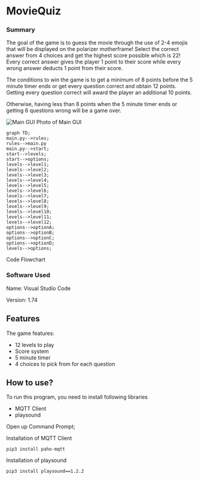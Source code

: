 # MovieQuiz
### Summary
The goal of the game is to guess the movie through the use of 2-4 emojis that will be displayed on the polarizer motherframe! Select the correct answer from 4 choices and get the highest score possible which is 22! Every correct answer gives the player 1 point to their score while every wrong answer deducts 1 point from their score.

The conditions to win the game is to get a minimum of 8 points before the 5 minute timer ends or get every question correct and obtain 12 points. Getting every question correct will award the player an additional 10 points.

Otherwise, having less than 8 points when the 5 minute timer ends or getting 6 questions wrong will be a game over.

![Main GUI](Documentation/GUI.png "Main GUI")
Photo of Main GUI


```mermaid
graph TD;
main.py-->rules;
rules-->main.py
main.py-->start;
start-->levels;
start-->options;
levels-->level1;
levels-->level2;
levels-->level3;
levels-->level4;
levels-->level5;
levels-->level6;
levels-->level7;
levels-->level8;
levels-->level9;
levels-->level10;
levels-->level11;
levels-->level12;
options-->optionA;
options-->optionB;
options-->optionC;
options-->optionD;
levels-->options;
```
Code Flowchart
### Software Used
Name: Visual Studio Code

Version: 1.74 

## Features
The game features:
- 12 levels to play
- Score system
- 5 minute timer
- 4 choices to pick from for each question

## How to use?

To run this program, you need to install following libraries
- MQTT Client
- playsound 

Open up Command Prompt;

Installation of MQTT Client
```
pip3 install paho-mqtt
```

Installation of playsound
```
pip3 install playsound==1.2.2
```

## 
